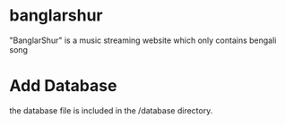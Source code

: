 # banglarshur
"BanglarShur" is a music streaming website which only contains bengali song
# Add Database
the database file is included in the /database directory.
